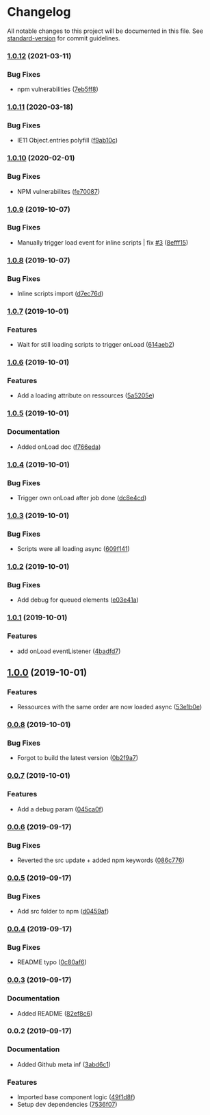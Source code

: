 # Changelog

All notable changes to this project will be documented in this file. See [standard-version](https://github.com/conventional-changelog/standard-version) for commit guidelines.

### [1.0.12](https://github.com/Zenoo/react-append-head/compare/v1.0.11...v1.0.12) (2021-03-11)


### Bug Fixes

* npm vulnerabilities ([7eb5ff8](https://github.com/Zenoo/react-append-head/commit/7eb5ff8d4d2d2594afd2eafda77edffeb98229b7))

### [1.0.11](https://github.com/Zenoo/react-append-head/compare/v1.0.10...v1.0.11) (2020-03-18)


### Bug Fixes

* IE11 Object.entries polyfill ([f9ab10c](https://github.com/Zenoo/react-append-head/commit/f9ab10c))

### [1.0.10](https://github.com/Zenoo/react-append-head/compare/v1.0.9...v1.0.10) (2020-02-01)


### Bug Fixes

* NPM vulnerabilites ([fe70087](https://github.com/Zenoo/react-append-head/commit/fe70087))

### [1.0.9](https://github.com/Zenoo/react-append-head/compare/v1.0.8...v1.0.9) (2019-10-07)


### Bug Fixes

* Manually trigger load event for inline scripts | fix [#3](https://github.com/Zenoo/react-append-head/issues/3) ([8efff15](https://github.com/Zenoo/react-append-head/commit/8efff15))

### [1.0.8](https://github.com/Zenoo/react-append-head/compare/v1.0.7...v1.0.8) (2019-10-07)


### Bug Fixes

* Inline scripts import ([d7ec76d](https://github.com/Zenoo/react-append-head/commit/d7ec76d))

### [1.0.7](https://github.com/Zenoo/react-append-head/compare/v1.0.6...v1.0.7) (2019-10-01)


### Features

* Wait for still loading scripts to trigger onLoad ([614aeb2](https://github.com/Zenoo/react-append-head/commit/614aeb2))

### [1.0.6](https://github.com/Zenoo/react-append-head/compare/v1.0.5...v1.0.6) (2019-10-01)


### Features

* Add a loading attribute on ressources ([5a5205e](https://github.com/Zenoo/react-append-head/commit/5a5205e))

### [1.0.5](https://github.com/Zenoo/react-append-head/compare/v1.0.4...v1.0.5) (2019-10-01)


### Documentation

* Added onLoad doc ([f766eda](https://github.com/Zenoo/react-append-head/commit/f766eda))

### [1.0.4](https://github.com/Zenoo/react-append-head/compare/v1.0.3...v1.0.4) (2019-10-01)


### Bug Fixes

* Trigger own onLoad after job done ([dc8e4cd](https://github.com/Zenoo/react-append-head/commit/dc8e4cd))

### [1.0.3](https://github.com/Zenoo/react-append-head/compare/v1.0.2...v1.0.3) (2019-10-01)


### Bug Fixes

* Scripts were all loading async ([609f141](https://github.com/Zenoo/react-append-head/commit/609f141))

### [1.0.2](https://github.com/Zenoo/react-append-head/compare/v1.0.1...v1.0.2) (2019-10-01)


### Bug Fixes

* Add debug for queued elements ([e03e41a](https://github.com/Zenoo/react-append-head/commit/e03e41a))

### [1.0.1](https://github.com/Zenoo/react-append-head/compare/v1.0.0...v1.0.1) (2019-10-01)


### Features

* add onLoad eventListener ([4badfd7](https://github.com/Zenoo/react-append-head/commit/4badfd7))

## [1.0.0](https://github.com/Zenoo/react-append-head/compare/v0.0.8...v1.0.0) (2019-10-01)


### Features

* Ressources with the same order are now loaded async ([53e1b0e](https://github.com/Zenoo/react-append-head/commit/53e1b0e))

### [0.0.8](https://github.com/Zenoo/react-append-head/compare/v0.0.7...v0.0.8) (2019-10-01)


### Bug Fixes

* Forgot to build the latest version ([0b2f9a7](https://github.com/Zenoo/react-append-head/commit/0b2f9a7))

### [0.0.7](https://github.com/Zenoo/react-append-head/compare/v0.0.6...v0.0.7) (2019-10-01)


### Features

* Add a debug param ([045ca0f](https://github.com/Zenoo/react-append-head/commit/045ca0f))

### [0.0.6](https://github.com/Zenoo/react-append-head/compare/v0.0.5...v0.0.6) (2019-09-17)


### Bug Fixes

* Reverted the src update + added npm keywords ([086c776](https://github.com/Zenoo/react-append-head/commit/086c776))

### [0.0.5](https://github.com/Zenoo/react-append-head/compare/v0.0.4...v0.0.5) (2019-09-17)


### Bug Fixes

* Add src folder to npm ([d0459af](https://github.com/Zenoo/react-append-head/commit/d0459af))

### [0.0.4](https://github.com/Zenoo/react-append-head/compare/v0.0.3...v0.0.4) (2019-09-17)


### Bug Fixes

* README typo ([0c80af6](https://github.com/Zenoo/react-append-head/commit/0c80af6))

### [0.0.3](https://github.com/Zenoo/react-append-head/compare/v0.0.2...v0.0.3) (2019-09-17)


### Documentation

* Added README ([82ef8c6](https://github.com/Zenoo/react-append-head/commit/82ef8c6))

### 0.0.2 (2019-09-17)


### Documentation

* Added Github meta inf ([3abd6c1](https://github.com/Zenoo/react-append-head/commit/3abd6c1))


### Features

* Imported base component logic ([49f1d8f](https://github.com/Zenoo/react-append-head/commit/49f1d8f))
* Setup dev dependencies ([7536f07](https://github.com/Zenoo/react-append-head/commit/7536f07))
